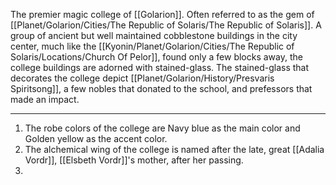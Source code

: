 The premier magic college of [[Golarion]]. Often referred to as the gem of [[Planet/Golarion/Cities/The Republic of Solaris/The Republic of Solaris]]. A group of ancient but well maintained cobblestone buildings in the city center, much like the [[Kyonin/Planet/Golarion/Cities/The Republic of Solaris/Locations/Church Of Pelor]], found only a few blocks away, the college buildings are adorned with stained-glass. The stained-glass that decorates the college depict [[Planet/Golarion/History/Presvaris Spiritsong]], a few nobles that donated to the school, and prefessors that made an impact.

---
1. The robe colors of the college are Navy blue as the main color and Golden yellow as the accent color.
2. The alchemical wing of the college is named after the late, great [[Adalia Vordr]], [[Elsbeth Vordr]]'s mother, after her passing.
3. 